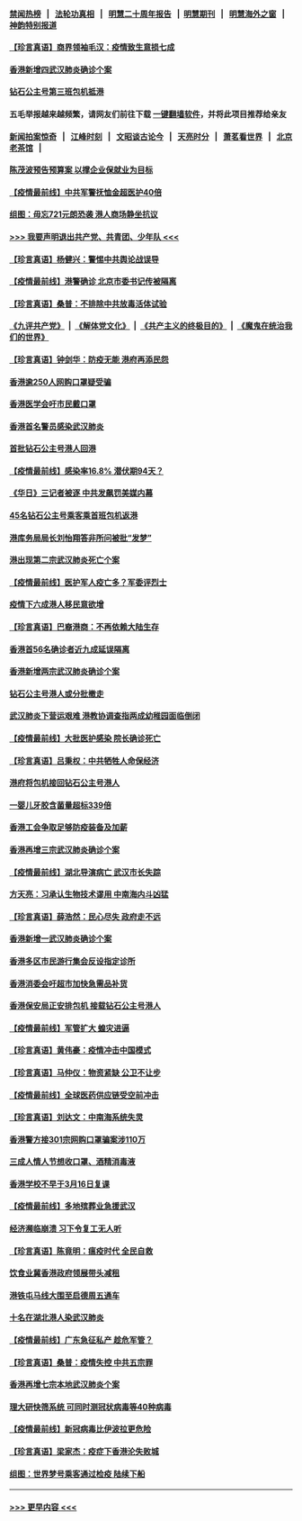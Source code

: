 #### [禁闻热榜](热点新闻.md?=0)  &nbsp;&nbsp;|&nbsp;&nbsp; [法轮功真相](https://github.com/gfw-breaker/truth/blob/master/README.md?=0) &nbsp;&nbsp;|&nbsp;&nbsp; [明慧二十周年报告](https://github.com/gfw-breaker/mh-reports/blob/master/README.md?=0) &nbsp;&nbsp;|&nbsp;&nbsp;[明慧期刊](https://github.com/gfw-breaker/mh-qikan) &nbsp;&nbsp;|&nbsp;&nbsp; [明慧海外之窗](https://github.com/gfw-breaker/mh-news/blob/master/README.md?=0) &nbsp;&nbsp;|&nbsp;&nbsp; [神韵特别报道](https://github.com/gfw-breaker/mh-news/blob/master/shenyun.md?=0)
#### [【珍言真语】商界领袖毛汉：疫情致生意损七成](../pages/nsc415/n11890348.md?t=02241831) 
#### [香港新增四武汉肺炎确诊个案](../pages/nsc415/n11890610.md?t=02241831) 
#### [钻石公主号第三班包机抵港](../pages/nsc415/n11890645.md?t=02241831) 
#### 五毛举报越来越频繁，请网友们前往下载 [一键翻墙软件](https://github.com/gfw-breaker/ssr-accounts)，并将此项目推荐给亲友
#### [新闻拍案惊奇](https://github.com/gfw-breaker/banned-news/blob/master/pages/link4.md) &nbsp;&nbsp;|&nbsp;&nbsp; [江峰时刻](https://github.com/gfw-breaker/banned-news/blob/master/pages/link4.md) &nbsp;&nbsp;|&nbsp;&nbsp; [文昭谈古论今](https://github.com/gfw-breaker/banned-news/blob/master/pages/link4.md) &nbsp;&nbsp;|&nbsp;&nbsp; [天亮时分](https://github.com/gfw-breaker/banned-news/blob/master/pages/link4.md) &nbsp;&nbsp;|&nbsp;&nbsp; [萧茗看世界](https://github.com/gfw-breaker/banned-news/blob/master/pages/link4.md) &nbsp;&nbsp;|&nbsp;&nbsp; [北京老茶馆](https://github.com/gfw-breaker/banned-news/blob/master/pages/link4.md) &nbsp;&nbsp;|&nbsp;&nbsp; 
#### [陈茂波预告预算案 以撑企业保就业为目标](../pages/nsc415/n11890574.md?t=02241831) 
#### [【疫情最前线】中共军警抚恤金超医护40倍](../pages/nsc415/n11890458.md?t=02241831) 
#### [组图：毋忘721元朗恐袭 港人商场静坐抗议](../pages/nsc415/n11876882.md?t=02241831) 
#### [>>> 我要声明退出共产党、共青团、少年队 <<<](https://github.com/begood0513/goodnews/blob/master/quit/letter.md) 
#### [【珍言真语】杨健兴：警惕中共舆论战误导](../pages/nsc415/n11888131.md?t=02241831) 
#### [【疫情最前线】港警确诊 北京市委书记传被隔离](../pages/nsc415/n11886872.md?t=02241831) 
#### [【珍言真语】桑普：不排除中共放毒活体试验](../pages/nsc415/n11886832.md?t=02241831) 
#### [《九评共产党》](https://github.com/begood0513/9ping.md/blob/master/README.md) &nbsp;|&nbsp; [《解体党文化》](../../../../jtdwh.md/blob/master/README.md)  &nbsp;|&nbsp; [《共产主义的终极目的》](../../../../gczydzjmd.md/blob/master/README.md) &nbsp;|&nbsp; [《魔鬼在统治我们的世界》](../../../../mgztzwmdsj.md/blob/master/README.md) 
#### [【珍言真语】钟剑华：防疫无能 港府再添民怨](../pages/nsc415/n11884504.md?t=02241831) 
#### [香港逾250人网购口罩疑受骗](../pages/nsc415/n11884388.md?t=02241831) 
#### [香港医学会吁市民戴口罩](../pages/nsc415/n11884367.md?t=02241831) 
#### [香港首名警员感染武汉肺炎](../pages/nsc415/n11884357.md?t=02241831) 
#### [首批钻石公主号港人回港](../pages/nsc415/n11884333.md?t=02241831) 
#### [【疫情最前线】感染率16.8% 潜伏期94天？](../pages/nsc415/n11884256.md?t=02241831) 
#### [《华日》三记者被逐 中共发飙罚美媒内幕](../pages/nsc415/n11884184.md?t=02241831) 
#### [45名钻石公主号乘客乘首班包机返港](../pages/nsc415/n11881770.md?t=02241831) 
#### [港库务局局长刘怡翔答非所问被批“发梦”](../pages/nsc415/n11881752.md?t=02241831) 
#### [港出现第二宗武汉肺炎死亡个案](../pages/nsc415/n11881736.md?t=02241831) 
#### [【疫情最前线】医护军人疫亡多？军委评烈士](../pages/nsc415/n11881655.md?t=02241831) 
#### [疫情下六成港人移民意欲增](../pages/nsc415/n11881699.md?t=02241831) 
#### [【珍言真语】巴裔港商：不再依赖大陆生存](../pages/nsc415/n11881126.md?t=02241831) 
#### [香港首56名确诊者近九成延误隔离](../pages/nsc415/n11879079.md?t=02241831) 
#### [香港新增两宗武汉肺炎确诊个案](../pages/nsc415/n11879064.md?t=02241831) 
#### [钻石公主号港人或分批撤走](../pages/nsc415/n11879029.md?t=02241831) 
#### [武汉肺炎下营运艰难 港教协调查指两成幼稚园面临倒闭](../pages/nsc415/n11878989.md?t=02241831) 
#### [【疫情最前线】大批医护感染 院长确诊死亡](../pages/nsc415/n11878595.md?t=02241831) 
#### [【珍言真语】吕秉权：中共牺牲人命保经济](../pages/nsc415/n11878390.md?t=02241831) 
#### [港府将包机接回钻石公主号港人](../pages/nsc415/n11876352.md?t=02241831) 
#### [一婴儿牙胶含菌量超标339倍](../pages/nsc415/n11876336.md?t=02241831) 
#### [香港工会争取足够防疫装备及加薪](../pages/nsc415/n11876313.md?t=02241831) 
#### [香港再增三宗武汉肺炎确诊个案](../pages/nsc415/n11876297.md?t=02241831) 
#### [【疫情最前线】湖北导演病亡 武汉市长失踪](../pages/nsc415/n11876272.md?t=02241831) 
#### [方天亮：习承认生物技术谬用 中南海内斗凶猛](../pages/nsc415/n11873679.md?t=02241831) 
#### [【珍言真语】薛浩然：民心尽失 政府走不远](../pages/nsc415/n11875838.md?t=02241831) 
#### [香港新增一武汉肺炎确诊个案](../pages/nsc415/n11874044.md?t=02241831) 
#### [香港多区市民游行集会反设指定诊所](../pages/nsc415/n11874017.md?t=02241831) 
#### [香港消委会吁超市加快急需品补货](../pages/nsc415/n11874003.md?t=02241831) 
#### [香港保安局正安排包机 接载钻石公主号港人](../pages/nsc415/n11873932.md?t=02241831) 
#### [【疫情最前线】军管扩大 蝗灾进逼](../pages/nsc415/n11873780.md?t=02241831) 
#### [【珍言真语】黄伟豪：疫情冲击中国模式](../pages/nsc415/n11873482.md?t=02241831) 
#### [【珍言真语】马仲仪：物资紧缺 公卫不让步](../pages/nsc415/n11872315.md?t=02241831) 
#### [【疫情最前线】全球医药供应链受空前冲击](../pages/nsc415/n11869614.md?t=02241831) 
#### [【珍言真语】刘达文：中南海系统失灵](../pages/nsc415/n11869465.md?t=02241831) 
#### [香港警方接301宗网购口罩骗案涉110万](../pages/nsc415/n11867572.md?t=02241831) 
#### [三成人情人节想收口罩、酒精消毒液](../pages/nsc415/n11867523.md?t=02241831) 
#### [香港学校不早于3月16日复课](../pages/nsc415/n11867498.md?t=02241831) 
#### [【疫情最前线】多地殡葬业急援武汉](../pages/nsc415/n11866914.md?t=02241831) 
#### [经济濒临崩溃 习下令复工无人听](../pages/nsc415/n11867269.md?t=02241831) 
#### [【珍言真语】陈竟明：瘟疫时代 全民自救](../pages/nsc415/n11866765.md?t=02241831) 
#### [饮食业冀香港政府领展带头减租](../pages/nsc415/n11864876.md?t=02241831) 
#### [港铁屯马线大围至启德周五通车](../pages/nsc415/n11864842.md?t=02241831) 
#### [十名在湖北港人染武汉肺炎](../pages/nsc415/n11864807.md?t=02241831) 
#### [【疫情最前线】广东急征私产 趁危军管？](../pages/nsc415/n11864205.md?t=02241831) 
#### [【珍言真语】桑普：疫情失控 中共五宗罪](../pages/nsc415/n11864157.md?t=02241831) 
#### [香港再增七宗本地武汉肺炎个案](../pages/nsc415/n11862405.md?t=02241831) 
#### [理大研快筛系统 可同时测冠状病毒等40种病毒](../pages/nsc415/n11862376.md?t=02241831) 
#### [【疫情最前线】新冠病毒比伊波拉更危险](../pages/nsc415/n11862199.md?t=02241831) 
#### [【珍言真语】梁家杰：疫症下香港沦失败城](../pages/nsc415/n11861588.md?t=02241831) 
#### [组图：世界梦号乘客通过检疫 陆续下船](../pages/nsc415/n11858302.md?t=02241831) 

----
#### [ >>> 更早内容 <<< ](../indexes/nsc415-earlier.md)
